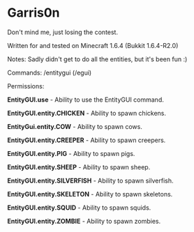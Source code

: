 Garris0n
=========
Don't mind me, just losing the contest.

Written for and tested on Minecraft 1.6.4 (Bukkit 1.6.4-R2.0)

Notes: Sadly didn't get to do all the entities, but it's been fun :)

Commands: /entitygui (/egui)

Permissions:

**EntityGUI.use** - Ability to use the EntityGUI command.

**EntityGUI.entity.CHICKEN** - Ability to spawn chickens.

**EntityGui.entity.COW** - Ability to spawn cows.

**EntityGUI.entity.CREEPER** - Ability to spawn creepers.

**EntityGUI.entity.PIG** - Ability to spawn pigs.

**EntityGUI.entity.SHEEP** - Ability to spawn sheep.

**EntityGUI.entity.SILVERFISH** - Ability to spawn silverfish.

**EntityGUI.entity.SKELETON** - Ability to spawn skeletons.

**EntityGUI.entity.SQUID** - Ability to spawn squids.

**EntityGUI.entity.ZOMBIE** - Ability to spawn zombies.